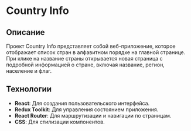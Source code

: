 # Country Info

## Описание

Проект Country Info представляет собой веб-приложение, которое отображает список стран в алфавитном порядке на главной странице. При клике на название страны открывается новая страница с подробной информацией о стране, включая название, регион, население и флаг.

## Технологии

- **React**: Для создания пользовательского интерфейса.
- **Redux Toolkit**: Для управления состоянием приложения.
- **React Router**: Для маршрутизации и навигации по страницам.
- **CSS**: Для стилизации компонентов.




